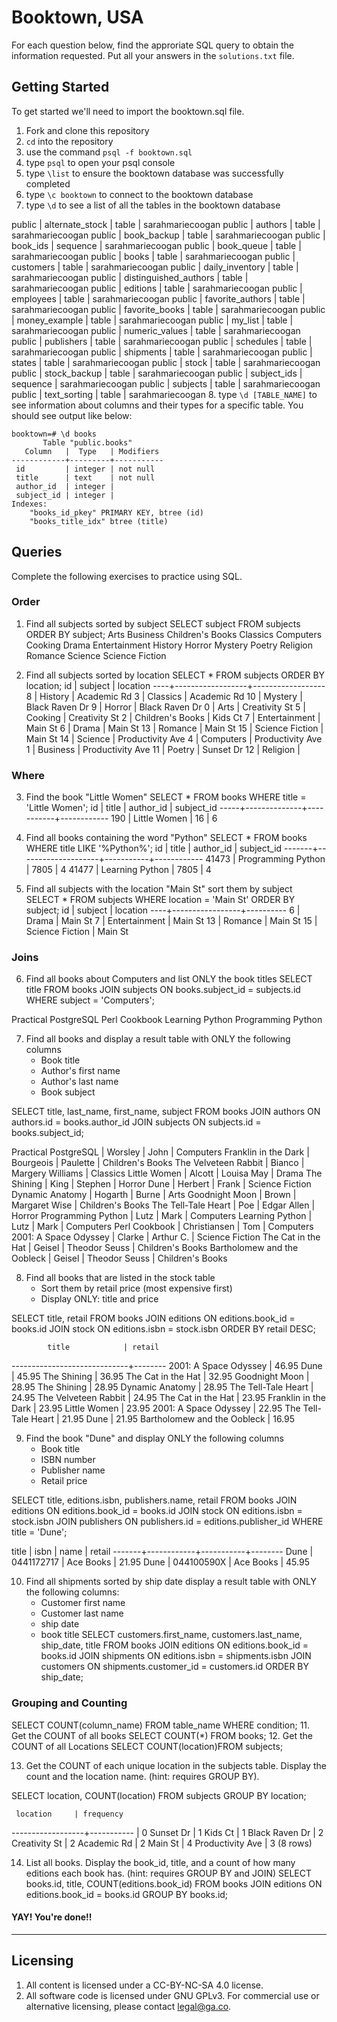 # Booktown, USA

For each question below, find the approriate SQL query to obtain the information requested. Put all your answers in the `solutions.txt` file.
## Getting Started

To get started we'll need to import the booktown.sql file.

1. Fork and clone this repository
2. `cd` into the repository
3. use the command `psql -f booktown.sql`
4. type `psql` to open your psql console
5. type `\list` to ensure the booktown database was successfully completed
6. type `\c booktown` to connect to the booktown database
7. type `\d` to see a list of all the tables in the booktown database

 public | alternate_stock       | table    | sarahmariecoogan
 public | authors               | table    | sarahmariecoogan
 public | book_backup           | table    | sarahmariecoogan
 public | book_ids              | sequence | sarahmariecoogan
 public | book_queue            | table    | sarahmariecoogan
 public | books                 | table    | sarahmariecoogan
 public | customers             | table    | sarahmariecoogan
 public | daily_inventory       | table    | sarahmariecoogan
 public | distinguished_authors | table    | sarahmariecoogan
 public | editions              | table    | sarahmariecoogan
 public | employees             | table    | sarahmariecoogan
 public | favorite_authors      | table    | sarahmariecoogan
 public | favorite_books        | table    | sarahmariecoogan
 public | money_example         | table    | sarahmariecoogan
 public | my_list               | table    | sarahmariecoogan
 public | numeric_values        | table    | sarahmariecoogan
 public | publishers            | table    | sarahmariecoogan
 public | schedules             | table    | sarahmariecoogan
 public | shipments             | table    | sarahmariecoogan
 public | states                | table    | sarahmariecoogan
 public | stock                 | table    | sarahmariecoogan
 public | stock_backup          | table    | sarahmariecoogan
 public | subject_ids           | sequence | sarahmariecoogan
 public | subjects              | table    | sarahmariecoogan
 public | text_sorting          | table    | sarahmariecoogan
8. type `\d [TABLE_NAME]` to see information about columns and their types for a specific table. You should see output like below:

```
booktown=# \d books
       Table "public.books"
   Column   |  Type   | Modifiers 
------------+---------+-----------
 id         | integer | not null
 title      | text    | not null
 author_id  | integer | 
 subject_id | integer | 
Indexes:
    "books_id_pkey" PRIMARY KEY, btree (id)
    "books_title_idx" btree (title)
```

## Queries

Complete the following exercises to practice using SQL.

### Order
1. Find all subjects sorted by subject
SELECT subject FROM subjects ORDER BY subject;
 Arts
 Business
 Children's Books
 Classics
 Computers
 Cooking
 Drama
 Entertainment
 History
 Horror
 Mystery
 Poetry
 Religion
 Romance
 Science
 Science Fiction

2. Find all subjects sorted by location
SELECT * FROM subjects ORDER BY location;
 id |     subject      |     location
----+------------------+------------------
  8 | History          | Academic Rd
  3 | Classics         | Academic Rd
 10 | Mystery          | Black Raven Dr
  9 | Horror           | Black Raven Dr
  0 | Arts             | Creativity St
  5 | Cooking          | Creativity St
  2 | Children's Books | Kids Ct
  7 | Entertainment    | Main St
  6 | Drama            | Main St
 13 | Romance          | Main St
 15 | Science Fiction  | Main St
 14 | Science          | Productivity Ave
  4 | Computers        | Productivity Ave
  1 | Business         | Productivity Ave
 11 | Poetry           | Sunset Dr
 12 | Religion         |

### Where
3. Find the book "Little Women"
SELECT * FROM books WHERE title = 'Little Women';
 id  |    title     | author_id | subject_id
-----+--------------+-----------+------------
 190 | Little Women |        16 |          6

4. Find all books containing the word "Python"
SELECT * FROM books WHERE title LIKE '%Python%';
  id   |       title        | author_id | subject_id
-------+--------------------+-----------+------------
 41473 | Programming Python |      7805 |          4
 41477 | Learning Python    |      7805 |          4

5. Find all subjects with the location "Main St" sort them by subject
SELECT * FROM subjects WHERE location = 'Main St' ORDER BY subject;
 id |     subject     | location
----+-----------------+----------
  6 | Drama           | Main St
  7 | Entertainment   | Main St
 13 | Romance         | Main St
 15 | Science Fiction | Main St


### Joins

6. Find all books about Computers and list ONLY the book titles
SELECT title FROM books
JOIN subjects 
ON books.subject_id = subjects.id
WHERE subject = 'Computers';

 Practical PostgreSQL
 Perl Cookbook
 Learning Python
 Programming Python


7. Find all books and display a result table with ONLY the following columns
	* Book title
	* Author's first name
	* Author's last name
	* Book subject

SELECT title, last_name, first_name, subject FROM books 
JOIN authors
ON authors.id = books.author_id
JOIN subjects 
ON subjects.id = books.subject_id;

 Practical PostgreSQL        | Worsley      | John             | Computers
 Franklin in the Dark        | Bourgeois    | Paulette         | Children's Books
 The Velveteen Rabbit        | Bianco       | Margery Williams | Classics
 Little Women                | Alcott       | Louisa May       | Drama
 The Shining                 | King         | Stephen          | Horror
 Dune                        | Herbert      | Frank            | Science Fiction
 Dynamic Anatomy             | Hogarth      | Burne            | Arts
 Goodnight Moon              | Brown        | Margaret Wise    | Children's Books
 The Tell-Tale Heart         | Poe          | Edgar Allen      | Horror
 Programming Python          | Lutz         | Mark             | Computers
 Learning Python             | Lutz         | Mark             | Computers
 Perl Cookbook               | Christiansen | Tom              | Computers
 2001: A Space Odyssey       | Clarke       | Arthur C.        | Science Fiction
 The Cat in the Hat          | Geisel       | Theodor Seuss    | Children's Books
 Bartholomew and the Oobleck | Geisel       | Theodor Seuss    | Children's Books

8. Find all books that are listed in the stock table
	* Sort them by retail price (most expensive first)
	* Display ONLY: title and price

SELECT title, retail FROM books
JOIN editions 
ON editions.book_id = books.id
JOIN stock
ON editions.isbn = stock.isbn
ORDER BY retail DESC;

            title            | retail
-----------------------------+--------
 2001: A Space Odyssey       |  46.95
 Dune                        |  45.95
 The Shining                 |  36.95
 The Cat in the Hat          |  32.95
 Goodnight Moon              |  28.95
 The Shining                 |  28.95
 Dynamic Anatomy             |  28.95
 The Tell-Tale Heart         |  24.95
 The Velveteen Rabbit        |  24.95
 The Cat in the Hat          |  23.95
 Franklin in the Dark        |  23.95
 Little Women                |  23.95
 2001: A Space Odyssey       |  22.95
 The Tell-Tale Heart         |  21.95
 Dune                        |  21.95
 Bartholomew and the Oobleck |  16.95

9. Find the book "Dune" and display ONLY the following columns
	* Book title
	* ISBN number
	* Publisher name
	* Retail price

  SELECT title, editions.isbn, publishers.name, retail FROM books
  JOIN editions
  ON editions.book_id = books.id
  JOIN stock
  ON editions.isbn = stock.isbn
  JOIN publishers
  ON publishers.id = editions.publisher_id WHERE title = 'Dune';

   title |    isbn    |   name    | retail
-------+------------+-----------+--------
 Dune  | 0441172717 | Ace Books |  21.95
 Dune  | 044100590X | Ace Books |  45.95

10. Find all shipments sorted by ship date display a result table with ONLY the following columns:
	* Customer first name
	* Customer last name
	* ship date
	* book title
SELECT customers.first_name, customers.last_name, ship_date, title FROM books
JOIN editions
ON editions.book_id = books.id
JOIN shipments
ON editions.isbn = shipments.isbn
JOIN customers
ON shipments.customer_id = customers.id
ORDER BY ship_date;



### Grouping and Counting
SELECT COUNT(column_name)
FROM table_name
WHERE condition;
11. Get the COUNT of all books
SELECT COUNT(*) FROM books;
12. Get the COUNT of all Locations
SELECT COUNT(location)FROM subjects;

13. Get the COUNT of each unique location in the subjects table. Display the count and the location name. (hint: requires GROUP BY).

SELECT location, COUNT(location) FROM subjects GROUP BY location;

     location     | frequency
------------------+-----------
                  |         0
 Sunset Dr        |         1
 Kids Ct          |         1
 Black Raven Dr   |         2
 Creativity St    |         2
 Academic Rd      |         2
 Main St          |         4
 Productivity Ave |         3
(8 rows)

14. List all books. Display the book_id, title, and a count of how many editions each book has. (hint: requires GROUP BY and JOIN)
SELECT books.id, title, COUNT(editions.book_id) FROM books 
JOIN editions
ON editions.book_id = books.id
GROUP BY books.id;
#### YAY! You're done!!

---

## Licensing
1. All content is licensed under a CC-BY-NC-SA 4.0 license.
2. All software code is licensed under GNU GPLv3. For commercial use or alternative licensing, please contact legal@ga.co.
